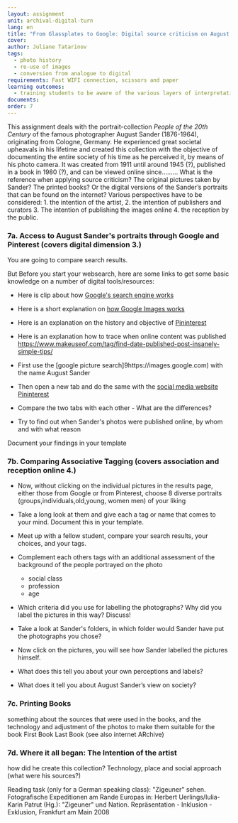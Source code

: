 ```yaml
---
layout: assignment
unit: archival-digital-turn
lang: en
title: "From Glassplates to Google: Digital source criticism on August Sander’s People of the 20th Century" 
cover:
author: Juliane Tatarinov
tags:
  - photo history
  - re-use of images
  - conversion from analogue to digital
requirements: Fast WIFI connection, scissors and paper
learning outcomes:
  - training students to be aware of the various layers of interpretations when dealing analogue photos that are published online.  
documents:
order: 7
---
```

This assignment deals with the portrait-collection *People of the 20th Century* of the famous photographer August Sander (1876-1964), originating from Cologne, Germany.
He experienced great societal upheavals in his lifetime and created this collection with the objective of documenting the entire society of his time as he perceived it, by means of his photo camera. It was created from 1911 until around 1945 (?), published in a book in 1980 (?), and  can be viewed online since……… What is the reference when applying source criticism? The original pictures taken by Sander? The printed books? Or the digital versions of the Sander’s portraits that can be found on the internet? Various perspectives have to be considered: 1. the intention of the artist, 2. the intention of publishers and curators 3. The intention of publishing the images online 4. the reception by the public.

<!--
August Sander  (1876-1964). Maybe because of that he set himself the task to create a portrait of the whole(!) society as it appeared to him with the means of his photo camera. His goal was to take pictures of typical representatives of all social and occupational groups in society. He wanted those pictures to be universal although of course he only took pictures of people in his surroundings and of those he ncountered during his trips.
You have to bear in mind: Sander chose the people he took pictures of as representative for a whole social group.
He sorted his photographs in folders and categorised them in seven groups:
The Farmer (Der Bauer)
The Skilled Tradesman (Der Handwerker)
The Woman (Die Frau)
Classes and Professions (Die Stände)
The Artists (Die Künstler)
The City (Die Großstadt)
The Last People (Die letzten Menschen)
-->

<!-- more -->

<!-- briefing-student -->

### 7a. Access to August Sander's portraits through Google and Pinterest (covers digital dimension 3.)
<!-- section-contents -->
You are going to compare search results.

But Before you start your websearch, here are some links to get some basic knowledge on a number of digital tools/resources:
- Here is clip about how [Google's search engine works](https://www.youtube.com/watch?v=BNHR6IQJGZs)
- Here is a short explanation on [how Google Images works](https://www.dummies.com/education/internet-basics/knowing-google-images-basics/)
- Here is an explanation on the history and objective of [Pininterest](https://en.wikipedia.org/wiki/Pinterest)
- Here is an explanation how to trace when online content was published  
https://www.makeuseof.com/tag/find-date-published-post-insanely-simple-tips/

- First use the [google picture search]9https://images.google.com) with the name August Sander  
- Then open a new tab and do the same with the [social media website Pininterest](https://www.pinterest.de/search/pins/?q=August%20Sander&rs=typed&term_meta[]=August%7Ctyped&term_meta[]=Sander%7Ctyped)
- Compare the two tabs with each other - What are the differences?
- Try to find out when Sander's photos were published online, by whom and with what reason

Document your findings in your template
<!-- section -->


### 7b. Comparing Associative Tagging (covers association and reception online 4.)
<!-- section-contents -->
- Now, without clicking on the individual pictures in the results page, either those from Google or from Pinterest, choose 8 diverse portraits (groups,individuals,old,young, women men) of your liking
- Take a long look at them and give each a tag or name that comes to your mind. Document this in your template.
- Meet up with a fellow student, compare your search results, your choices, and your tags.  
- Complement each others tags with an additional assessment of the background of the people portrayed on the photo
  - social class
  - profession
  - age
- Which criteria did you use for labelling the photographs? Why did you label the pictures in this way? Discuss!
- Take a look at Sander's folders, in which folder would Sander have put the photographs you chose?

- Now click on the pictures, you will see how Sander labelled the pictures himself.
- What does this tell you about your own perceptions and labels?
- What does it tell you about August Sander’s view on society?
<!-- section -->


### 7c. Printing Books
<!-- section-contents -->
something about the sources that were used in the books, and the technology and adjustment of the photos to make them suitable for the book
First Book
Last Book
(see also internet ARchive)
<!-- section -->
### 7d. Where it all began: The Intention of the artist
<!-- section-contents -->
how did he create this collection? Technology, place and social approach (what were his sources?)

<!-- briefing-teacher -->
Reading task (only for a German speaking class): "Zigeuner" sehen. Fotografische Expeditionen am Rande Europas
in: Herbert Uerlings/Iulia-Karin Patrut (Hg.): "Zigeuner" und Nation. Repräsentation - Inklusion - Exklusion, Frankfurt am Main 2008
